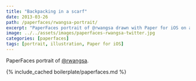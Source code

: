 ```yaml
---
title: "Backpacking in a scarf"
date: 2013-03-26
path: /paperfaces/rwangsa-portrait/
excerpt: "PaperFaces portrait of @rwangsa drawn with Paper for iOS on an iPad."
image: ../../assets/images/paperfaces-rwangsa-twitter.jpg
categories: [paperfaces]
tags: [portrait, illustration, Paper for iOS]
---
```


PaperFaces portrait of [@rwangsa](https://twitter.com/rwangsa).

{% include_cached boilerplate/paperfaces.md %}
